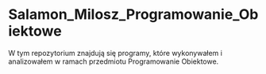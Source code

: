 # Salamon_Milosz_Programowanie_Obiektowe
W tym repozytorium znajdują się programy, które wykonywałem i analizowałem w ramach przedmiotu Programowanie Obiektowe.
